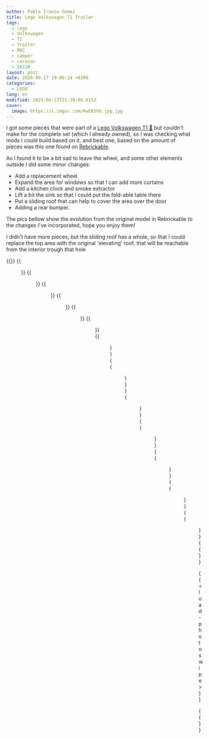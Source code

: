 ```yaml
---
author: Pablo Iranzo Gómez
title: Lego Volkswagen T1 Trailer
tags:
  - lego
  - Volkswagen
  - T1
  - Trailer
  - MOC
  - camper
  - caravan
  - 10220
layout: post
date: 2020-09-17 19:00:24 +0200
categories:
  - LEGO
lang: en
modified: 2023-04-17T21:38:06.015Z
cover:
  image: https://i.imgur.com/RwERShO.jpg.jpg
---
```


I got some pieces that were part of a [Lego Volkswagen T1 🛒](https://www.amazon.es/dp/B00PGZP8HE?tag=redken-21) but couldn't make for the complete set (which I already owned), so I was checking what mods I could build based on it, and best one, based on the amount of pieces was this one found on [Rebrickable](https://rebrickable.com/mocs/MOC-46121/tobowski/caravan-camping-trailer-for-10220-t1-bus/).

As I found it to be a bit sad to leave the wheel, and some other elements outside I did some minor changes:

- Add a replacement wheel
- Expand the area for windows so that I can add more curtains
- Add a kitchen clock and smoke extractor
- Lift a bit the sink so that I could put the fold-able table there
- Put a sliding roof that can help to cover the area over the door
- Adding a rear bumper.

The pics bellow show the evolution from the original model in Rebrickable to the changes I've incorporated, hope you enjoy them!

I didn't have more pieces, but the sliding roof has a whole, so that I could replace the top area with the original 'elevating' roof, that will be reachable from the interior trough that hole

{{<gallery>}}
{{<figure src="https://i.imgur.com/RwERShOt.jpg" link="https://i.imgur.com/RwERShO.jpg.jpg" alt="" >}}
{{<figure src="https://i.imgur.com/wLqVOC7t.jpg" link="https://i.imgur.com/wLqVOC7.jpg.jpg" alt="" >}}
{{<figure src="https://i.imgur.com/qQzG1aZt.jpg" link="https://i.imgur.com/qQzG1aZ.jpg.jpg" alt="" >}}
{{<figure src="https://i.imgur.com/nBs3lfBt.jpg" link="https://i.imgur.com/nBs3lfB.jpg.jpg" alt="" >}}
{{<figure src="https://i.imgur.com/kpqoLMAt.jpg" link="https://i.imgur.com/kpqoLMA.jpg.jpg" alt="" >}}
{{<figure src="https://i.imgur.com/xmnN1bNt.jpg" link="https://i.imgur.com/xmnN1bN.jpg.jpg" alt="" >}}
{{<figure src="https://i.imgur.com/0EVMz4Yt.jpg" link="https://i.imgur.com/0EVMz4Y.jpg.jpg" alt="" >}}
{{<figure src="https://i.imgur.com/qi6U4RDt.jpg" link="https://i.imgur.com/qi6U4RD.jpg.jpg" alt="" >}}
{{<figure src="https://i.imgur.com/wzkuDuOt.jpg" link="https://i.imgur.com/wzkuDuO.jpg.jpg" alt="" >}}
{{<figure src="https://i.imgur.com/zs09sZ5t.jpg" link="https://i.imgur.com/zs09sZ5.jpg.jpg" alt="" >}}
{{<figure src="https://i.imgur.com/AfmTopmt.jpg" link="https://i.imgur.com/AfmTopm.jpg.jpg" alt="" >}}
{{<figure src="https://i.imgur.com/tNE0f4yt.jpg" link="https://i.imgur.com/tNE0f4y.jpg.jpg" alt="" >}}
{{<figure src="https://i.imgur.com/jxrzJd1t.jpg" link="https://i.imgur.com/jxrzJd1.jpg.jpg" alt="" >}}
{{</gallery>}}

{{< load-photoswipe >}}

{{<enjoy>}}
